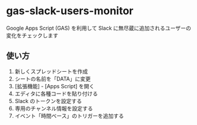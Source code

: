 # gas-slack-users-monitor
Google Apps Script (GAS) を利用して Slack に無尽蔵に追加されるユーザーの変化をチェックします

## 使い方

1. 新しくスプレッドシートを作成
2. シートの名前を「DATA」に変更
3. [拡張機能] - [Apps Script] を開く
4. エディタに各種コードを貼り付ける
6. Slack のトークンを設定する
7. 専用のチャンネル情報を設定する
8. イベント「時間ベース」のトリガーを追加する
